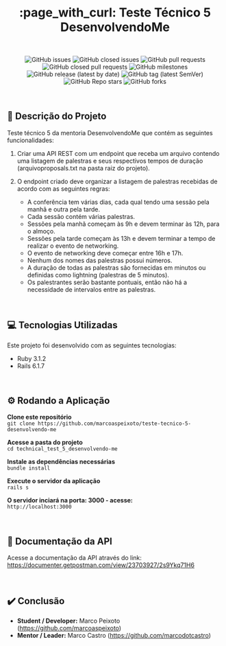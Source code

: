 <h1 align="center">:page_with_curl: Teste Técnico 5 DesenvolvendoMe</h1>

<br>

<div align="center">

![GitHub issues](https://img.shields.io/github/issues-raw/marcoaspeixoto/teste-tecnico-5-desenvolvendo-me?style=for-the-badge)
![GitHub closed issues](https://img.shields.io/github/issues-closed-raw/marcoaspeixoto/teste-tecnico-5-desenvolvendo-me?style=for-the-badge)
![GitHub pull requests](https://img.shields.io/github/issues-pr-raw/marcoaspeixoto/teste-tecnico-5-desenvolvendo-me?style=for-the-badge)
![GitHub closed pull requests](https://img.shields.io/github/issues-pr-closed-raw/marcoaspeixoto/teste-tecnico-5-desenvolvendo-me?style=for-the-badge)
![GitHub milestones](https://img.shields.io/github/milestones/all/marcoaspeixoto/teste-tecnico-5-desenvolvendo-me?style=for-the-badge)
![GitHub release (latest by date)](https://img.shields.io/github/v/release/marcoaspeixoto/teste-tecnico-5-desenvolvendo-me?style=for-the-badge)
![GitHub tag (latest SemVer)](https://img.shields.io/github/v/tag/marcoaspeixoto/teste-tecnico-5-desenvolvendo-me?style=for-the-badge)
![GitHub Repo stars](https://img.shields.io/github/stars/marcoaspeixoto/teste-tecnico-5-desenvolvendo-me?style=for-the-badge)
![GitHub forks](https://img.shields.io/github/forks/marcoaspeixoto/teste-tecnico-5-desenvolvendo-me?style=for-the-badge)

</div>

<br>

## :pencil: Descrição do Projeto

Teste técnico 5 da mentoria DesenvolvendoMe que contém as seguintes funcionalidades:

1. Criar uma API REST com um endpoint que receba um arquivo contendo uma listagem de palestras e seus respectivos tempos de duração (arquivo ​proposals.txt ​na pasta raiz do projeto).

2. O endpoint criado deve organizar a listagem de palestras recebidas de acordo com as seguintes regras:
    - A conferência tem várias dias, cada qual tendo uma sessão pela manhã e outra pela tarde.
    - Cada sessão contém várias palestras.
    - Sessões pela manhã começam às 9h e devem terminar às 12h, para o almoço.
    - Sessões pela tarde começam às 13h e devem terminar a tempo de realizar o evento de networking.
    - O evento de networking deve começar entre 16h e 17h.
    - Nenhum dos nomes das palestras possui números.
    - A duração de todas as palestras são fornecidas em minutos ou definidas como lightning (palestras de 5 minutos).
    - Os palestrantes serão bastante pontuais, então não há a necessidade de intervalos entre as palestras.

<br>

## :computer: Tecnologias Utilizadas

Este projeto foi desenvolvido com as seguintes tecnologias:

* Ruby 3.1.2
* Rails 6.1.7

<br>

## :gear: Rodando a Aplicação

**Clone este repositório**  
` git clone https://github.com/marcoaspeixoto/teste-tecnico-5-desenvolvendo-me `

**Acesse a pasta do projeto**  
` cd technical_test_5_desenvolvendo-me `

**Instale as dependências necessárias**  
` bundle install `

**Execute o servidor da aplicação**  
` rails s `

**O servidor inciará na porta: 3000 - acesse:**    
` http://localhost:3000 `

<br>

## :page_facing_up: Documentação da API
Acesse a documentação da API através do link:  
https://documenter.getpostman.com/view/23703927/2s9Ykq71H6

<br>

## :heavy_check_mark: Conclusão

* **Student / Developer:** Marco Peixoto (https://github.com/marcoaspeixoto)
* **Mentor / Leader:** Marco Castro (https://github.com/marcodotcastro)
